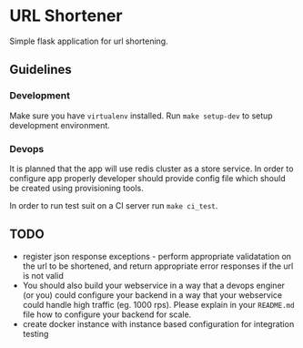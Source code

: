 # URL Shortener

Simple flask application for url shortening.

## Guidelines

### Development

Make sure you have `virtualenv` installed. Run `make setup-dev` to setup development environment.

### Devops

It is planned that the app will use redis cluster as a store service. In order to configure app properly developer
should provide config file which should be created using provisioning tools.

In order to run test suit on a CI server run `make ci_test`.

## TODO

- register json response exceptions - perform appropriate validatation on the url to be shortened, and return appropriate error responses if the url is not valid
- You should also build your webservice in a way that a devops enginer (or you) could configure your backend in a way that your webservice could handle high traffic (eg. 1000 rps). Please explain in your `README.md` file how to configure your backend for scale.
- create docker instance with instance based configuration for integration testing
